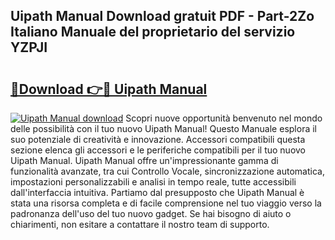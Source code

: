 ## Uipath Manual Download gratuit PDF - Part-2Zo Italiano Manuale del proprietario del servizio YZPJI

# <h2><a href="http://dfgvs8v.blite.top/?on=Uipath+Manual">🔗Download 👉🔴 Uipath Manual</a></h2>

[![Uipath Manual download](https://i.imgur.com/lujVjoI.png)](http://dfgvs8v.blite.top/?on=Uipath+Manual)
Scopri nuove opportunità benvenuto nel mondo delle possibilità con il tuo nuovo Uipath Manual! Questo Manuale esplora il suo potenziale di creatività e innovazione. Accessori compatibili questa sezione elenca gli accessori e le periferiche compatibili per il tuo nuovo Uipath Manual. Uipath Manual offre un'impressionante gamma di funzionalità avanzate, tra cui Controllo Vocale, sincronizzazione automatica, impostazioni personalizzabili e analisi in tempo reale, tutte accessibili dall'interfaccia intuitiva. Partiamo dal presupposto che Uipath Manual è stata una risorsa completa e di facile comprensione nel tuo viaggio verso la padronanza dell'uso del tuo nuovo gadget. Se hai bisogno di aiuto o chiarimenti, non esitare a contattare il nostro team di supporto.
